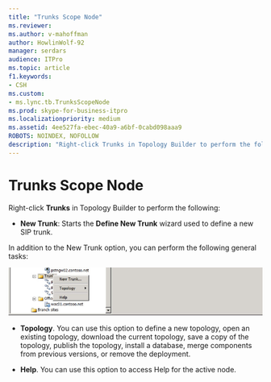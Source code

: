 ```yaml
---
title: "Trunks Scope Node"
ms.reviewer: 
ms.author: v-mahoffman
author: HowlinWolf-92
manager: serdars
audience: ITPro
ms.topic: article
f1.keywords:
- CSH
ms.custom:
- ms.lync.tb.TrunksScopeNode
ms.prod: skype-for-business-itpro
ms.localizationpriority: medium
ms.assetid: 4ee527fa-ebec-40a9-a6bf-0cabd098aaa9
ROBOTS: NOINDEX, NOFOLLOW
description: "Right-click Trunks in Topology Builder to perform the following:"
---
```


# Trunks Scope Node
 
Right-click **Trunks** in Topology Builder to perform the following:
  
- **New Trunk**: Starts the **Define New Trunk** wizard used to define a new SIP trunk.
    
In addition to the New Trunk option, you can perform the following general tasks:
  
![Trunks Scope Node.](../../../media/Trunks_Scope_Node.jpg)
  
- **Topology**. You can use this option to define a new topology, open an existing topology, download the current topology, save a copy of the topology, publish the topology, install a database, merge components from previous versions, or remove the deployment.
    
- **Help**. You can use this option to access Help for the active node.
    


